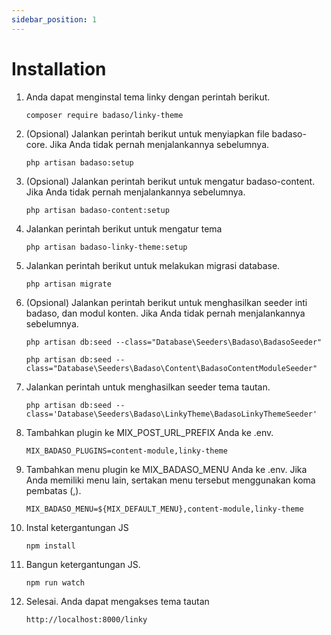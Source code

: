 ```yaml
---
sidebar_position: 1
---
```


# Installation

1. Anda dapat menginstal tema linky dengan perintah berikut.

    ```
    composer require badaso/linky-theme
    ```

1. (Opsional) Jalankan perintah berikut untuk menyiapkan file badaso-core. Jika Anda tidak pernah menjalankannya sebelumnya.

    ```
    php artisan badaso:setup
    ```
1. (Opsional) Jalankan perintah berikut untuk mengatur badaso-content. Jika Anda tidak pernah menjalankannya sebelumnya.

    ```
    php artisan badaso-content:setup
    ```

1. Jalankan perintah berikut untuk mengatur tema

    ```
    php artisan badaso-linky-theme:setup
    ```

1. Jalankan perintah berikut untuk melakukan migrasi database.

    ```
    php artisan migrate
    ```

1. (Opsional) Jalankan perintah berikut untuk menghasilkan seeder inti badaso, dan modul konten. Jika Anda tidak pernah menjalankannya sebelumnya.

    ```
    php artisan db:seed --class="Database\Seeders\Badaso\BadasoSeeder"

    php artisan db:seed --class="Database\Seeders\Badaso\Content\BadasoContentModuleSeeder"
    ```

1. Jalankan perintah untuk menghasilkan seeder tema tautan.

    ```
    php artisan db:seed --class='Database\Seeders\Badaso\LinkyTheme\BadasoLinkyThemeSeeder'
    ```

1. Tambahkan plugin ke MIX_POST_URL_PREFIX Anda ke .env.

    ```
    MIX_BADASO_PLUGINS=content-module,linky-theme
    ```

1. Tambahkan menu plugin ke MIX_BADASO_MENU Anda ke .env. Jika Anda memiliki menu lain, sertakan menu tersebut menggunakan koma pembatas (,).
    ```
    MIX_BADASO_MENU=${MIX_DEFAULT_MENU},content-module,linky-theme
    ```

1. Instal ketergantungan JS
    ```
    npm install
    ```

1. Bangun ketergantungan JS.
    ```
    npm run watch
    ```

1. Selesai. Anda dapat mengakses tema tautan
    ```
    http://localhost:8000/linky
    ```
    